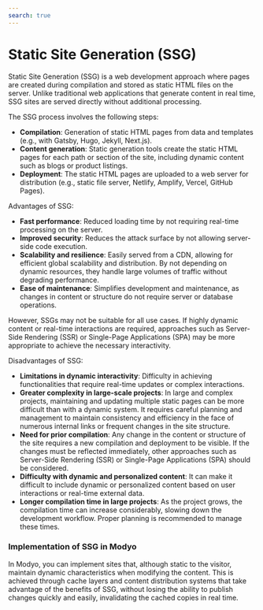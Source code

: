 ```yaml
---
search: true
---
```


# Static Site Generation (SSG)

Static Site Generation (SSG) is a web development approach where pages are created during compilation and stored as static HTML files on the server. Unlike traditional web applications that generate content in real time, SSG sites are served directly without additional processing.

The SSG process involves the following steps:

- **Compilation**: Generation of static HTML pages from data and templates (e.g., with Gatsby, Hugo, Jekyll, Next.js).
- **Content generation**: Static generation tools create the static HTML pages for each path or section of the site, including dynamic content such as blogs or product listings.
- **Deployment**: The static HTML pages are uploaded to a web server for distribution (e.g., static file server, Netlify, Amplify, Vercel, GitHub Pages).

Advantages of SSG:

- **Fast performance**: Reduced loading time by not requiring real-time processing on the server.
- **Improved security**: Reduces the attack surface by not allowing server-side code execution.
- **Scalability and resilience**: Easily served from a CDN, allowing for efficient global scalability and distribution. By not depending on dynamic resources, they handle large volumes of traffic without degrading performance.
- **Ease of maintenance**: Simplifies development and maintenance, as changes in content or structure do not require server or database operations.

However, SSGs may not be suitable for all use cases. If highly dynamic content or real-time interactions are required, approaches such as Server-Side Rendering (SSR) or Single-Page Applications (SPA) may be more appropriate to achieve the necessary interactivity.

Disadvantages of SSG:

- **Limitations in dynamic interactivity**: Difficulty in achieving functionalities that require real-time updates or complex interactions.
- **Greater complexity in large-scale projects**: In large and complex projects, maintaining and updating multiple static pages can be more difficult than with a dynamic system. It requires careful planning and management to maintain consistency and efficiency in the face of numerous internal links or frequent changes in the site structure.
- **Need for prior compilation**: Any change in the content or structure of the site requires a new compilation and deployment to be visible. If the changes must be reflected immediately, other approaches such as Server-Side Rendering (SSR) or Single-Page Applications (SPA) should be considered.
- **Difficulty with dynamic and personalized content**: It can make it difficult to include dynamic or personalized content based on user interactions or real-time external data.
- **Longer compilation time in large projects**: As the project grows, the compilation time can increase considerably, slowing down the development workflow. Proper planning is recommended to manage these times.


### Implementation of SSG in Modyo

In Modyo, you can implement sites that, although static to the visitor, maintain dynamic characteristics when modifying the content. This is achieved through cache layers and content distribution systems that take advantage of the benefits of SSG, without losing the ability to publish changes quickly and easily, invalidating the cached copies in real time.
